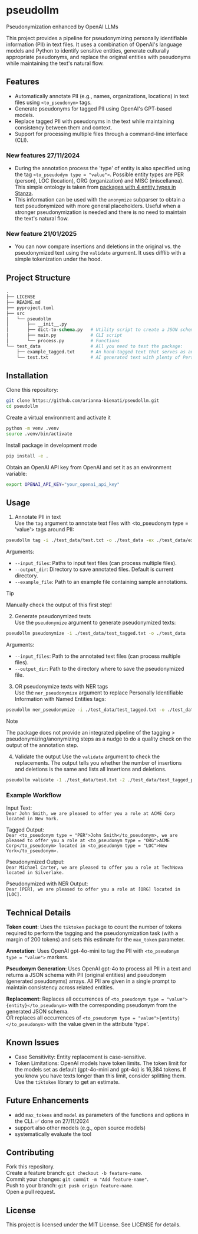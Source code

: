 # pseudollm
Pseudonymization enhanced by OpenAI LLMs

This project provides a pipeline for pseudonymizing personally identifiable information (PII) in text files. It uses a combination of OpenAI's language models and Python to identify sensitive entities, generate culturally appropriate pseudonyms, and replace the original entities with pseudonyms while maintaining the text's natural flow.

## Features
* Automatically annotate PII (e.g., names, organizations, locations) in text files using `<to_pseudonym>` tags.
* Generate pseudonyms for tagged PII using OpenAI's GPT-based models.
* Replace tagged PII with pseudonyms in the text while maintaining consistency between them and context.
* Support for processing multiple files through a command-line interface (CLI).

### New features 27/11/2024
* During the annotation process the 'type' of entity is also specified using the tag `<to_pseudodym type = "value">`. Possible entity types are PER (person), LOC (location), ORG (organization) and MISC (miscellanea). This simple ontology is taken from [packages with 4 entity types in Stanza](https://stanfordnlp.github.io/stanza/ner_models.html).
* This information can be used with the `anonymize` subparser to obtain a text pseudonymized with more general placeholders. Useful when a stronger pseudonymization is needed and there is no need to maintain the text's natural flow.

### New feature 21/01/2025
* You can now compare insertions and deletions in the original vs. the pseudonymized text using the `validate` argument. It uses difflib with a simple tokenization under the hood.

## Project Structure
```graphql
.
├── LICENSE
├── README.md
├── pyproject.toml
├── src
│   └── pseudollm
│       ├── __init__.py         
│       ├── dict-to-schema.py   # Utility script to create a JSON schema given a dictionary
│       ├── main.py             # CLI script
│       └── process.py          # Functions
└── test_data                   # All you need to test the package:
    ├── example_tagged.txt      # An hand-tagged text that serves as an example for tagging
    └── test.txt                # AI generated text with plenty of Personally Identifiable Information
```

## Installation
Clone this repository:
```bash
git clone https://github.com/arianna-bienati/pseudollm.git
cd pseudollm
```
Create a virtual environment and activate it
```bash
python -m venv .venv
source .venv/bin/activate
```
Install package in development mode
```bash
pip install -e .
```
Obtain an OpenAI API key from OpenAI and set it as an environment variable:
```bash
export OPENAI_API_KEY="your_openai_api_key"
```

## Usage

1. Annotate PII in text\
Use the `tag` argument to annotate text files with <to_pseudonym type = 'value'> tags around PII:

```bash
pseudollm tag -i ./test_data/test.txt -o ./test_data -ex ./test_data/example_tagged.txt 
```
Arguments:
* `--input_files`: Paths to input text files (can process multiple files). 
* `--output_dir`: Directory to save annotated files. Default is current directory.
* `--example_file`: Path to an example file containing sample annotations.

> [!TIP]
> Manually check the output of this first step!

2. Generate pseudonymized texts\
Use the `pseudonymize` argument to generate pseudonymized texts:

```bash
pseudollm pseudonymize -i ./test_data/test_tagged.txt -o ./test_data
```
Arguments:
* `--input_files`: Path to the annotated text files (can process multiple files).
* `--output_dir`: Path to the directory where to save the pseudonymized file.

3. OR pseudonymize texts with NER tags\
Use the `ner_pseudonymize` argument to replace Personally Identifiable Information with Named Entities tags:

```bash
pseudollm ner_pseudonymize -i ./test_data/test_tagged.txt -o ./test_data
```

> [!NOTE]  
> The package does not provide an integrated pipeline of the tagging > pseudonymizing/anonymizing steps as a nudge to do a quality check on the output of the annotation step.

4. Validate the output
Use the `validate` argument to check the replacements. The output tells you whether the number of insertions and deletions is the same and lists all insertions and deletions.

```bash
pseudollm validate -1 ./test_data/test.txt -2 ./test_data/test_tagged_pseudonym.txt
```

### Example Workflow
Input Text:\
`Dear John Smith, we are pleased to offer you a role at ACME Corp located in New York.`

Tagged Output:\
`Dear <to_pseudonym type = "PER">John Smith</to_pseudonym>, we are pleased to offer you a role at <to_pseudonym type = "ORG">ACME Corp</to_pseudonym> located in <to_pseudonym type = "LOC">New York</to_pseudonym>.`

Pseudonymized Output:\
`Dear Michael Carter, we are pleased to offer you a role at TechNova located in Silverlake.`

Pseudonymized with NER Output:\
`Dear [PER], we are pleased to offer you a role at [ORG] located in [LOC].`

## Technical Details

**Token count**: Uses the `tiktoken` package to count the number of tokens required to perform the tagging and the pseudonymization task (with a margin of 200 tokens) and sets this estimate for the `max_token` parameter.

**Annotation**: Uses OpenAI gpt-4o-mini to tag the PII with `<to_pseudonym type = "value">` markers.

**Pseudonym Generation**: Uses OpenAI gpt-4o to process all PII in a text and returns a JSON schema with PII (original entities) and pseudonym (generated pseudonyms) arrays. All PII are given in a single prompt to maintain consistency across related entities.

**Replacement**: Replaces all occurrences of `<to_pseudonym type = "value">{entity}</to_pseudonym>` with the corresponding pseudonym from the generated JSON schema.\
OR replaces all occurrences of `<to_pseudonym type = "value">{entity}</to_pseudonym>` with the value given in the attribute 'type'.

## Known Issues
* Case Sensitivity: Entity replacement is case-sensitive.
* Token Limitations: OpenAI models have token limits. The token limit for the models set as default (gpt-4o-mini and gpt-4o) is 16,384 tokens. If you know you have texts longer than this limit, consider splitting them. Use the `tiktoken` library to get an estimate.

## Future Enhancements
* add `max_tokens` and `model` as parameters of the functions and options in the CLI. :white_check_mark: done on 27/11/2024
* support also other models (e.g., open source models)
* systematically evaluate the tool

## Contributing
Fork this repository.\
Create a feature branch: `git checkout -b feature-name`.\
Commit your changes: `git commit -m "Add feature-name"`.\
Push to your branch: `git push origin feature-name`.\
Open a pull request.

## License
This project is licensed under the MIT License. See LICENSE for details.